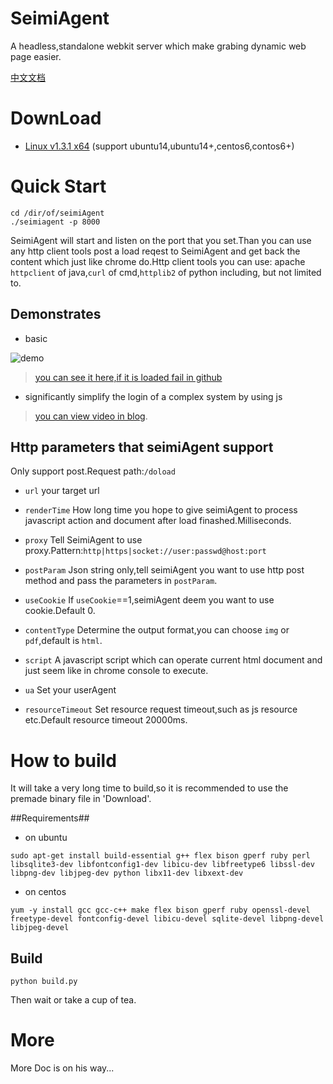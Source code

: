 # SeimiAgent #
A headless,standalone webkit server which make grabing dynamic web page easier.

[中文文档](https://github.com/zhegexiaohuozi/SeimiAgent/blob/master/zh.md)

# DownLoad #

- [Linux v1.3.1 x64](http://seimidl.wanghaomiao.cn/seimiagent_linux_v1.3.1_x86_64.tar.gz)
(support ubuntu14,ubuntu14+,centos6,contos6+)

# Quick Start #
```
cd /dir/of/seimiAgent
./seimiagent -p 8000
```
SeimiAgent will start and listen on the port that you set.Than you can use any http client tools post a load reqest to SeimiAgent and get back the content which just like chrome do.Http client tools you can use:
apache `httpclient` of java,`curl` of cmd,`httplib2` of python including, but not limited to.

## Demonstrates ##

- basic

![demo](http://img.wanghaomiao.cn/seimiagent/demo.gif)

> [you can see it here,if it is  loaded fail in github](http://img.wanghaomiao.cn/seimiagent/demo.gif)

- significantly simplify the login of a complex system by using js

> [you can view video in blog](http://seimiagent.org/main/2016/08/06/seimiagent_js_jd_login.html).

## Http parameters that seimiAgent support ##
Only support post.Request path:`/doload`
- `url`
your target url

- `renderTime`
How long time you hope to give seimiAgent to process javascript action and document after load finashed.Milliseconds.

- `proxy`
Tell SeimiAgent to use proxy.Pattern:`http|https|socket://user:passwd@host:port`

- `postParam`
Json string only,tell seimiAgent you want to use http post method and pass the parameters in `postParam`.

- `useCookie`
If `useCookie`==1,seimiAgent deem you want to use cookie.Default 0.

- `contentType`
Determine the output format,you can choose `img` or `pdf`,default is `html`.

- `script`
A javascript script which can operate current html document and just seem like in chrome console to execute.

- `ua`
Set your userAgent

- `resourceTimeout`
Set resource request timeout,such as js resource etc.Default resource timeout 20000ms.

# How to build #
It will take a very long time to build,so it is recommended to use the premade binary file in 'Download'.

##Requirements##
- on ubuntu
```
sudo apt-get install build-essential g++ flex bison gperf ruby perl libsqlite3-dev libfontconfig1-dev libicu-dev libfreetype6 libssl-dev libpng-dev libjpeg-dev python libx11-dev libxext-dev
```

- on centos
```
yum -y install gcc gcc-c++ make flex bison gperf ruby openssl-devel freetype-devel fontconfig-devel libicu-devel sqlite-devel libpng-devel libjpeg-devel
```
## Build ##
```
python build.py
```
Then wait or take a cup of tea.

# More #
More Doc is on his way...
